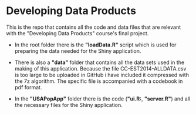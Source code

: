 # Developing Data Products
This is the repo that contains all the code and data files that are relevant with the "Developing Data Products" course's final project.

*	In the root folder there is the **"loadData.R"** script which is used for preparing the data needed for the Shiny application. 

*	There is also a **"data"** folder that contains all the data sets used in the making of this application. Because the file CC-EST2014-ALLDATA.csv is too large to be uploaded in GitHub i have included it compressed
with the 7z algorithm. The specific file is accompanied with a codebook in pdf format.

*	In the **"USAPopApp"** folder there is the code (**"ui.R:**, **"server.R"**) and all the necessary files for the Shiny application.
